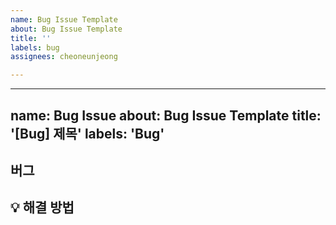 ```yaml
---
name: Bug Issue Template
about: Bug Issue Template
title: ''
labels: bug
assignees: cheoneunjeong

---
```


---
name: Bug Issue
about: Bug Issue Template
title: '[Bug] 제목'
labels: 'Bug'
---
## 버그

## 💡 해결 방법
